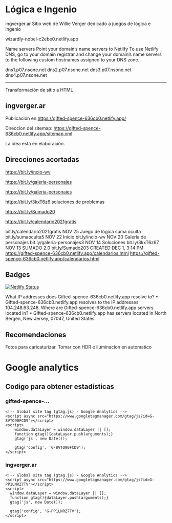 # Lógica e Ingenio
ingverger.ar
Sitio web de Willie Verger dedicado a juegos de lógica e ingenio

wizardly-nobel-c2ebe0.netlify.app

Name servers
Point your domain’s name servers to Netlify
To use Netlify DNS, go to your domain registrar and change your domain’s name servers to the following custom hostnames assigned to your DNS zone.

dns1.p07.nsone.net
dns2.p07.nsone.net
dns3.p07.nsone.net
dns4.p07.nsone.net

------------------
Transformación de sitio a HTML

## ingverger.ar
Publicación en https://gifted-spence-636cb0.netlify.app/

Direccion del sitemap: https://gifted-spence-636cb0.netlify.app/sitemap.xml

La idea está en elaboración.



## Direcciones acortadas

https://bit.ly/incio-wv

https://bit.ly/galeria-personajes

https://bit.ly/galeria-personajes


https://bit.ly/3kxT6z6 soluciones de problemas

https://bit.ly/Sumado20

https://bit.ly/calendario2021gratis


bit.ly/calendario2021gratis
NOV 25
Juego de lógica suma oculta
bit.ly/sumaoculta5
NOV 22
Inicio
bit.ly/incio-wv
NOV 20
Galería de personajes
bit.ly/galeria-personajes3
NOV 14
Soluciones
bit.ly/3kxT6z67
NOV 13
SUMADO 2.0
bit.ly/Sumado203
CREATED DEC 1, 3:14 PM
https://gifted-spence-636cb0.netlify.app/calendarios.html
https://gifted-spence-636cb0.netlify.app/calendarios.html


## Badges

[![Netlify Status](https://api.netlify.com/api/v1/badges/15d76782-50d4-4bd1-8ec8-f46306baa10d/deploy-status)](https://app.netlify.com/sites/gifted-spence-636cb0/deploys)

What IP addresses does Gifted-spence-636cb0.netlify.app resolve to?
• Gifted-spence-636cb0.netlify.app resolves to the IP addresses 104.248.63.248.
Where are Gifted-spence-636cb0.netlify.app servers located in?
• Gifted-spence-636cb0.netlify.app has servers located in North Bergen, New Jersey, 07047, United States.


## Recomendaciones

Fotos para caricaturizar. Tomar con HDR e iluminacion en automatico 


# Google analytics

## Codigo para obtener estadísticas 

### gifted-spence-...

	<!-- Global site tag (gtag.js) - Google Analytics -->
	<script async src="https://www.googletagmanager.com/gtag/js?id=G-8VTQ90FCD9"></script>
	<script>
		window.dataLayer = window.dataLayer || [];
		function gtag(){dataLayer.push(arguments);}
		gtag('js', new Date());

		gtag('config', 'G-8VTQ90FCD9');
	</script>

### ingverger.ar

	<!-- Global site tag (gtag.js) - Google Analytics -->
	<script async src="https://www.googletagmanager.com/gtag/js?id=G-PP1LNRZ7TV"></script>
	<script>
	  window.dataLayer = window.dataLayer || [];
	  function gtag(){dataLayer.push(arguments);}
	  gtag('js', new Date());

	  gtag('config', 'G-PP1LNRZ7TV');
	</script>
